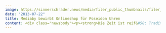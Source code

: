 ```yaml
---
image: https://sinnerschrader.news/media/filer_public_thumbnails/filer_public/bb/99/bb9979bd-229a-424a-aa25-14a9ef5d595f/poseidon.png__480x288_q85_crop_subsampling-2_upscale.png
date: "2013-07-22"
title: Mediaby bewirbt Onlineshop für Poseidon Uhren
content: <div class="newsbody"><p><strong>Die Zeit ist reif&#58; Traditionsunternehmen Kienzle startet Online-Vertrieb für Lifestyle-Uhren Poseidon</strong><br/>Mediaby und Commerce Plus kreieren und bewerben neuen Onlineshop für Lifestyle-Zielgruppe.</p><p>Meggen, Hamburg. Die älteste Uhrenmarke Deutschlands, Kienzle, baut für ihr Label Poseidon den Online-Vertrieb massiv aus und erweitert damit ihre Multichannel-Aktivitäten. Der neue Onlineshop unter http&#58;//shop.poseidon-watches.com/ mit den 59 Modellen der exklusiven Lifestyle-Uhren von Poseidon wurde von Commerce Plus umgesetzt. Die SinnerSchrader-Agentur Mediaby bewirbt den Shop mit intelligentem und effizientem Display-Advertising, Retargeting und Suchmaschinen-Marketing.</p><p>Online wurden die markanten und stylischen Poseidon-Uhren hauptsächlich über Amazon und Zalando vertrieben. Zudem baute das Traditionsunternehmen Kienzle mit Hauptsitz in der Schweiz über Jahre einen Offline-Außendienst-Vertrieb auf, der nach wie vor einen Großteil des Umsatzes realisiert. Um zusätzliche Wachstumspotenziale und Möglichkeiten anzugehen, erweitert Kienzle nun sein Vertriebsnetz durch einen eigenen Onlineshop für die Marke Poseidon. Neben der Absatzerhöhung soll der Onlineshop auch zu einer verbesserten Kundenbindung führen. Der Rollout im Juli erfolgte in Deutschland, Österreich und der Schweiz. Commerce Plus setzte dafür die E-Commerce-Plattform von Shopware ein, die besonders für internationale Rollouts von Marken und Händlern geeignet ist.</p><p>Für die Bewerbung des neuen Vertriebskanals holt sich Kienzle die SinnerSchrader-Agentur Mediaby an Bord, die auf profilbasierte Online-Werbung spezialisiert ist. Die digitalen Werbeplaner von Mediaby inszenieren die Uhren als Must-Have Accessoire 2013 und positionieren so das neue Lifestyle-Produkt am digitalen Markt. Die Ausspielung der Adverts erfolgt u. a. mit Hilfe der Retargeting-Technologie im direkten Zielgruppenumfeld. Für das Kampagnen-Management setzt Mediaby für Kienzle ihre intelligente Online-Kampagnen-Steuerung ein, die seit vielen Jahren für namhafte Kunden im Einsatz ist. Zudem übernimmt Mediaby das Suchmaschinen-Marketing.</p><p>Download Bildmaterial der Poseidon Kollektion.</p><p><strong>Kontakt</strong><br/>Sebastian Kehr<br/>+49 40 24828 751<br/><a href="mailto&#58;sebastian.kehr@commerce-plus.com">sebastian.kehr@commerce-plus.com</a></p><p><strong>Über Kienzle und Poseidon - Die neuen Stars im Lifestyle-Segment</strong><br/>Sportlich, cool, bunt – das ist Poseidon. Die trendigen Modelle überraschen mit einem einzigartigen Look. Das markant-impulsive Äußere der Uhren wird durch eine poppige Farbwelt perfekt in Szene gesetzt – eine Performance, die den Uhren ein modernes Upgrade verpasst, Spaß macht und bei jedem Styling funktioniert, egal ob zu Jeans, Bikini, Parka oder Cocktailkleid.</p><p>Die Lifestyle-Uhren von Poseidon sind ein Must-Have-Accessoire für Trendsetter, die auf der Suche sind nach neuen, schnelllebigen Effekten. Sie sprechen Frauen und Männer gleichzeitig an, haben wechselnde Designs in jeweils verschiedenen Styles und Größen. Typisch ist die unverkennbare Optik in der Kombination mit den knalligen Farben von Zifferblatt, Armband und Gehäuse, welche farblich perfekt aufeinander abgestimmt sind. Signatures&#58; Edelstahlgehäuse, Silikon-Armband, bis zu 15 Bar wasserdicht.</p><p>2012 lanciert, gehört das Label Poseidon zum Traditionsunternehmen Kienzle, der ältesten Uhrenmarke Deutschlands. Was 1822 als Uhrenmanufaktur in Schwenningen begann, entwickelte sich zu einem der erfolgreichsten Uhren-Herstellern der Welt, mit heutigem Sitz im schweizerischen Meggen bei Luzern. Mit dem Fokus auf Qualität und Design setzt sich die Historie des Hauses in dieser facettenreichen Linie fort&#58; Aufsehen erregend &amp; die Grundwerte der Marke repräsentierend. Poseidon, benannt nach dem griechischen Gott der Meere, steht für Style, Spaß und einem sportlichen Touch.</p></div>
---
```

